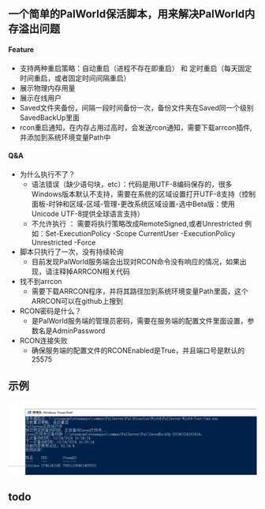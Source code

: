 ## 一个简单的PalWorld保活脚本，用来解决PalWorld内存溢出问题
#### Feature
- 支持两种重启策略：自动重启（进程不存在即重启） 和 定时重启（每天固定时间重启，或者固定时间间隔重启）
- 展示物理内存用量
- 展示在线用户
- Saved文件夹备份，间隔一段时间备份一次，备份文件夹在Saved同一个级别SavedBackUp里面
- rcon重启通知，在内存占用过高时，会发送rcon通知，需要下载arrcon插件,并添加到系统环境变量Path中
#### Q&A
- 为什么执行不了？
    - 语法错误（缺少语句块，etc）：代码是用UTF-8编码保存的，很多Windows版本默认不支持，需要在系统的区域设置打开UTF-8支持（控制面板-时钟和区域-区域-管理-更改系统区域设置-选中Beta版：使用Unicode UTF-8提供全球语言支持）
    - 不允许执行 ： 需要将执行策略改成RemoteSigned,或者Unrestricted 例如：Set-ExecutionPolicy -Scope CurrentUser -ExecutionPolicy Unrestricted -Force
- 脚本只执行了一次，没有持续轮询
    - 目前发现PalWorld服务端会出现对RCON命令没有响应的情况，如果出现，请注释掉ARRCON相关代码
- 找不到arrcon
    - 需要下载ARRCON程序，并将其路径加到系统环境变量Path里面，这个ARRCON可以在github上搜到
- RCON密码是什么？
  - 是PalWorld服务端的管理员密码，需要在服务端的配置文件里面设置，参数名是AdminPassword
- RCON连接失败
  - 确保服务端的配置文件的RCONEnabled是True，并且端口号是默认的25575

## 示例
![example.jpg](example.jpg)

## todo

